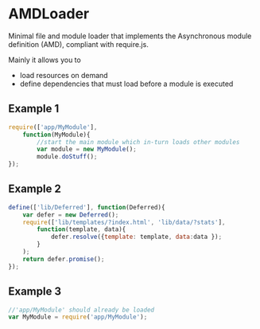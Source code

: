 # AMDLoader
Minimal file and module loader that implements the Asynchronous module definition (AMD), compliant with require.js.

Mainly it allows you to
  - load resources on demand
  - define dependencies that must load before a module is executed

## Example 1
```javascript
require(['app/MyModule'], 
    function(MyModule){
        //start the main module which in-turn loads other modules
        var module = new MyModule();
        module.doStuff();
});
```

## Example 2
```javascript
define(['lib/Deferred'], function(Deferred){
    var defer = new Deferred(); 
    require(['lib/templates/?index.html', 'lib/data/?stats'],
        function(template, data){
            defer.resolve({template: template, data:data });
        }
    );
    return defer.promise();
});
```

## Example 3
```javascript
//'app/MyModule' should already be loaded
var MyModule = require('app/MyModule');
```
